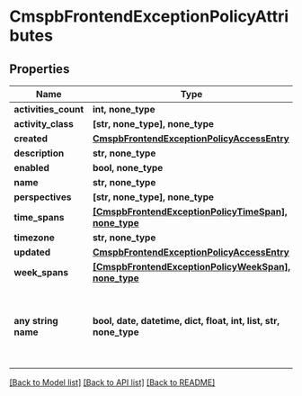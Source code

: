 # CmspbFrontendExceptionPolicyAttributes


## Properties
Name | Type | Description | Notes
------------ | ------------- | ------------- | -------------
**activities_count** | **int, none_type** |  | [optional] 
**activity_class** | **[str, none_type], none_type** |  | [optional] 
**created** | [**CmspbFrontendExceptionPolicyAccessEntry**](CmspbFrontendExceptionPolicyAccessEntry.md) |  | [optional] 
**description** | **str, none_type** |  | [optional] 
**enabled** | **bool, none_type** |  | [optional] 
**name** | **str, none_type** |  | [optional] 
**perspectives** | **[str, none_type], none_type** |  | [optional] 
**time_spans** | [**[CmspbFrontendExceptionPolicyTimeSpan], none_type**](CmspbFrontendExceptionPolicyTimeSpan.md) |  | [optional] 
**timezone** | **str, none_type** |  | [optional] 
**updated** | [**CmspbFrontendExceptionPolicyAccessEntry**](CmspbFrontendExceptionPolicyAccessEntry.md) |  | [optional] 
**week_spans** | [**[CmspbFrontendExceptionPolicyWeekSpan], none_type**](CmspbFrontendExceptionPolicyWeekSpan.md) |  | [optional] 
**any string name** | **bool, date, datetime, dict, float, int, list, str, none_type** | any string name can be used but the value must be the correct type | [optional]

[[Back to Model list]](../README.md#documentation-for-models) [[Back to API list]](../README.md#documentation-for-api-endpoints) [[Back to README]](../README.md)


